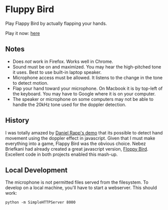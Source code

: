 Fluppy Bird
=========

Play Flappy Bird by actually flapping your hands.

Play it now: [here](https://m.jhe.id/fluppybird/)

Notes
---
* Does _not_ work in Firefox. Works well in Chrome.
* Sound must be on and maximized. You may hear the high-pitched tone it uses. Best to use built-in laptop speaker.
* Microphone access must be allowed. It listens to the change in the tone to detect motion.
* Flap your hand toward your microphone. On Macbook it is by top-left of the keyboard. You may have to Google where it is on your computer.
* The speaker or microphone on some computers may not be able to handle the 20kHz tone used for the doppler detection.

History
---
I was totally amazed by [Daniel Rapp's demo](https://github.com/DanielRapp/doppler) that its possible to detect hand movement using the doppler effect in javascript. Given that I must make everything into a game, Flappy Bird was the obvious choice.
Nebez Briefkani had already created a great javascript version, [Floppy Bird](https://github.com/nebez/floppybird). Excellent code in both projects enabled this mash-up.

Local Development
---
The microphone is not permitted files served from the filesystem. To develop on a local machine, you'll have to start a webserver. This should work:

    python -m SimpleHTTPServer 8000